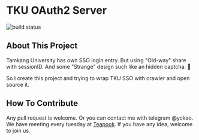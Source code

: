 # TKU OAuth2 Server
![build status](https://ci.yckao.net/api/badges/yckao/TKU-OAuth2-Server/status.svg)

## About This Project

Tamkang University has own SSO login entry.
But using "Old-way" share with sessionID.
And some "Strange" design such like an hidden captcha. 🤔

So I create this project and trying to wrap TKU SSO with
crawler and open source it.

## How To Contribute
Any pull request is welcome.
Or you can contact me with telegram @yckao.
We have meeting every tuesday at [Teapook](https://www.facebook.com/茶舖客Teapook-487942934895380/).
If you have any idea, welcome to join us.
